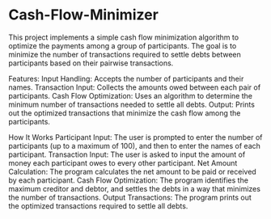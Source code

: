 # Cash-Flow-Minimizer
This project implements a simple cash flow minimization algorithm to optimize the payments among a group of participants. The goal is to minimize the number of transactions required to settle debts between participants based on their pairwise transactions.

Features:
Input Handling: Accepts the number of participants and their names.
Transaction Input: Collects the amounts owed between each pair of participants.
Cash Flow Optimization: Uses an algorithm to determine the minimum number of transactions needed to settle all debts.
Output: Prints out the optimized transactions that minimize the cash flow among the participants.

How It Works
Participant Input: The user is prompted to enter the number of participants (up to a maximum of 100), and then to enter the names of each participant.
Transaction Input: The user is asked to input the amount of money each participant owes to every other participant.
Net Amount Calculation: The program calculates the net amount to be paid or received by each participant.
Cash Flow Optimization: The program identifies the maximum creditor and debtor, and settles the debts in a way that minimizes the number of transactions.
Output Transactions: The program prints out the optimized transactions required to settle all debts.
